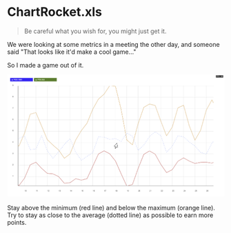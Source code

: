 # ChartRocket.xls

> Be careful what you wish for, you might just get it.

We were looking at some metrics in a meeting the other day, and someone said "That looks like it'd make a cool game..."

So I made a game out of it.

![ChartRocket](preview.png)

Stay above the minimum (red line) and below the maximum (orange line). Try to stay as close to the average (dotted line) as possible to earn more points.
